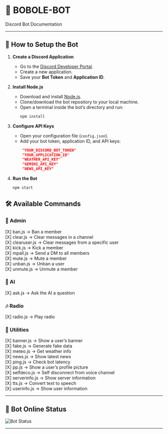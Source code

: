 # 🤖 BOBOLE-BOT  
Discord Bot Documentation

---

## 📌 How to Setup the Bot

1. **Create a Discord Application**  
   - Go to the [Discord Developer Portal](https://discord.com/developers/applications).  
   - Create a new application.  
   - Save your **Bot Token** and **Application ID**.  

2. **Install Node.js**  
   - Download and install [Node.js](https://nodejs.org/).  
   - Clone/download the bot repository to your local machine.  
   - Open a terminal inside the bot’s directory and run:  
     ```bash
     npm install
     ```

3. **Configure API Keys**  
   - Open your configuration file (`config.json`).  
   - Add your bot token, application ID, and API keys:  
     ```json
      "YOUR_DISCORD_BOT_TOKEN"
      "YOUR_APPLICATION_ID"
      "WEATHER_API_KEY"
      "GEMINI_API_KEY"
      "NEWS_API_KEY"
     ```

4. **Run the Bot**  
   ```bash
   npm start
   ```
   
## 🛠️ Available Commands

### 🔑 Admin
[X] ban.js → Ban a member  
[X] clear.js → Clear messages in a channel  
[X] clearuser.js → Clear messages from a specific user  
[X] kick.js → Kick a member  
[X] mpall.js → Send a DM to all members  
[X] mute.js → Mute a member  
[X] unban.js → Unban a user  
[X] unmute.js → Unmute a member  

### 🤖 AI
[X] ask.js → Ask the AI a question  

### 🎶 Radio
[X] radio.js → Play radio  
### 🧰 Utilities
[X] banner.js → Show a user’s banner  
[X] fake.js → Generate fake data  
[X] meteo.js → Get weather info  
[X] news.js → Show latest news  
[X] ping.js → Check bot latency  
[X] pp.js → Show a user’s profile picture  
[X] selfdeco.js → Self disconnect from voice channel  
[X] serverinfo.js → Show server information  
[X] tts.js → Convert text to speech  
[X] userinfo.js → Show user information  

---

## 📡 Bot Online Status
![Bot Status](https://discord.c99.nl/widget/theme-1/1246432025817256107.png)

---

